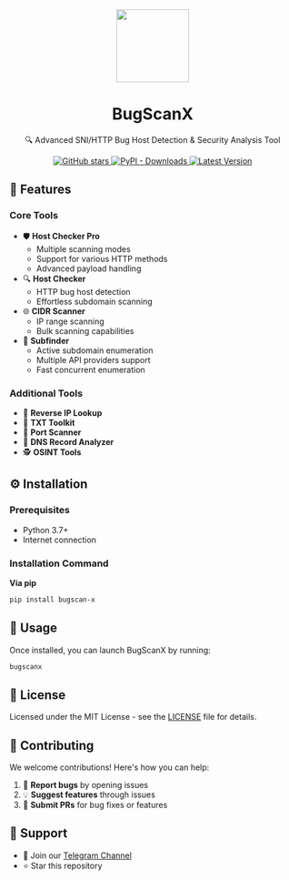 <div align="center">
    <img src="https://raw.githubusercontent.com/Ayanrajpoot10/bugscan-x/refs/heads/main/assets/logo.png" width="128" height="128"/>
    <h1>BugScanX</h1>
    <p>🔍 Advanced SNI/HTTP Bug Host Detection & Security Analysis Tool</p>
</div>

<p align="center">
    <a href="https://github.com/Ayanrajpoot10/Bugscan-x/stargazers">
        <img src="https://img.shields.io/github/stars/Ayanrajpoot10/Bugscan-x?style=for-the-badge" alt="GitHub stars"/>
    </a>
    <a href="https://pepy.tech/projects/bugscan-x">
        <img alt="PyPI - Downloads" src="https://img.shields.io/pypi/dm/bugscan-x?style=for-the-badge">
    </a>
    <a href="https://pypi.org/project/bugscan-x/">
    <img src="https://img.shields.io/pypi/v/bugscan-x?label=Latest%20Version&style=for-the-badge" alt="Latest Version"/>
    </a>
</p>

## 🚀 Features

### Core Tools
- 🛡️ **Host Checker Pro**
  - Multiple scanning modes
  - Support for various HTTP methods
  - Advanced payload handling
- 🔍 **Host Checker**
  - HTTP bug host detection
  - Effortless subdomain scanning
- 🌐 **CIDR Scanner**
  - IP range scanning
  - Bulk scanning capabilities
- 🔎 **Subfinder**
  - Active subdomain enumeration
  - Multiple API providers support
  - Fast concurrent enumeration

### Additional Tools
- 🔄 **Reverse IP Lookup**
- 📝 **TXT Toolkit**
- 🚪 **Port Scanner**
- 📡 **DNS Record Analyzer**
- 🕵️ **OSINT Tools**

<!-- ## 📸 Screenshots

<table>
  <tr>
    <td width="50%">
      <p align="center">
        <img src="https://raw.githubusercontent.com/Ayanrajpoot10/bugscan-x/refs/heads/main/assets/screenshots/main-menu.png" alt="Main Menu"/>
        <br>
        <em>Main Menu Interface</em>
      </p>
    </td>
    <td width="50%">
      <p align="center">
        <img src="https://raw.githubusercontent.com/Ayanrajpoot10/bugscan-x/refs/heads/main/assets/screenshots/host-checker.png" alt="Host Checker"/>
        <br>
        <em>Host Checker Pro in Action</em>
      </p>
    </td>
  </tr>
  <tr>
    <td width="50%">
      <p align="center">
        <img src="https://raw.githubusercontent.com/Ayanrajpoot10/bugscan-x/refs/heads/main/assets/screenshots/subfinder.png" alt="Subfinder"/>
        <br>
        <em>Subfinder Results</em>
      </p>
    </td>
    <td width="50%">
      <p align="center">
        <img src="https://raw.githubusercontent.com/Ayanrajpoot10/bugscan-x/refs/heads/main/assets/screenshots/cidr-scan.png" alt="CIDR Scanner"/>
        <br>
        <em>CIDR Scanner Output</em>
      </p>
    </td>
  </tr>
</table> -->

## ⚙️ Installation

### Prerequisites
- Python 3.7+
- Internet connection

### Installation Command

**Via pip**
```bash
pip install bugscan-x
```


## 📖 Usage
Once installed, you can launch BugScanX by running:

```bash
bugscanx
```


## 📄 License

Licensed under the MIT License - see the [LICENSE](LICENSE) file for details.

## 🤝 Contributing

We welcome contributions! Here's how you can help:

1. 🐛 **Report bugs** by opening issues
2. 💡 **Suggest features** through issues
3. 🔧 **Submit PRs** for bug fixes or features

## 🌟 Support

- 💬 Join our [Telegram Channel](https://t.me/BugScanX)
- ⭐ Star this repository